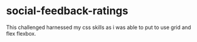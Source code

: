 # social-feedback-ratings
This challenged harnessed my css skills as i was able to put to use grid and flex flexbox.
